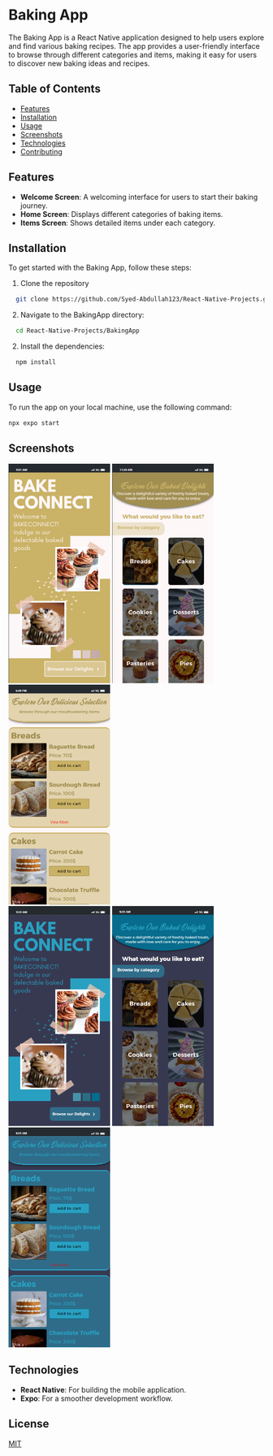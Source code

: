 # Baking App
The Baking App is a React Native application designed to help users explore and find various baking recipes. The app provides a user-friendly interface to browse through different categories and items, making it easy for users to discover new baking ideas and recipes.

## Table of Contents

- [Features](#Features)
- [Installation](#Installation)
- [Usage](#Usage)
- [Screenshots](#Screenshots)
- [Technologies](#Technologies)
- [Contributing](#Contributing)


## Features

- **Welcome Screen**: A welcoming interface for users to start their baking journey.
- **Home Screen**: Displays different categories of baking items.
- **Items Screen**: Shows detailed items under each category.


## Installation

To get started with the Baking App, follow these steps:

1. Clone the repository

```bash
  git clone https://github.com/Syed-Abdullah123/React-Native-Projects.git
```
2. Navigate to the BakingApp directory:
```bash
  cd React-Native-Projects/BakingApp
```
2. Install the dependencies:
```bash
  npm install
```
    
## Usage
To run the app on your local machine, use the following command:

```bash
npx expo start
```


## Screenshots

<div style="flex-direction: row, gap: 10">
  <img src="/UI's/Baking1.png" width="200" />
  <img src="/UI's/Baking2.png" width="200" />
  <img src="/UI's/Baking3.png" width="200" />
</div>

<div style="flex-direction: row, gap: 10">
  <img src="/UI's/Baking4.png" width="200" />
  <img src="/UI's/Baking5.png" width="200" />
  <img src="/UI's/Baking6.png" width="200" />
</div>


## Technologies

- **React Native**: For building the mobile application.
- **Expo**: For a smoother development workflow.


## License

[MIT](https://choosealicense.com/licenses/mit/)

